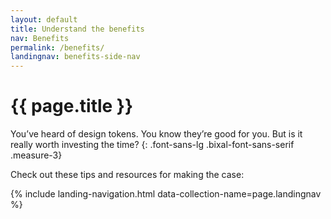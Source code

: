 ```yaml
---
layout: default
title: Understand the benefits
nav: Benefits
permalink: /benefits/
landingnav: benefits-side-nav
---
```

# {{ page.title }}

You’ve heard of design tokens. You know they’re good for you. But is it really worth investing the time?
{: .font-sans-lg .bixal-font-sans-serif .measure-3}

Check out these tips and resources for making the case:

{% include landing-navigation.html data-collection-name=page.landingnav %}